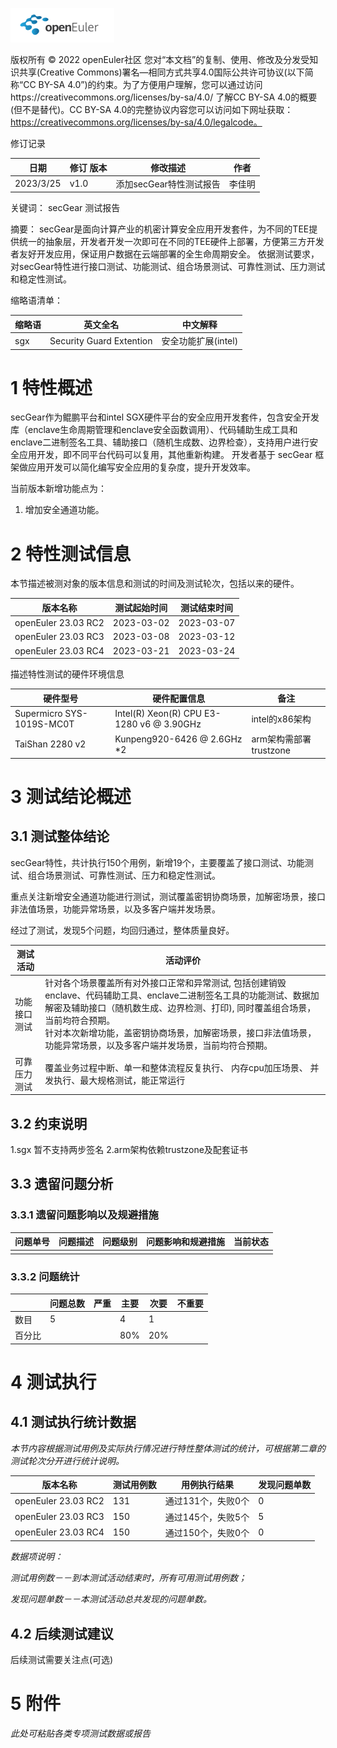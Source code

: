 ![openEuler ico](../../images/openEuler.png)

版权所有 © 2022  openEuler社区
您对“本文档”的复制、使用、修改及分发受知识共享(Creative Commons)署名—相同方式共享4.0国际公共许可协议(以下简称“CC BY-SA 4.0”)的约束。为了方便用户理解，您可以通过访问https://creativecommons.org/licenses/by-sa/4.0/ 了解CC BY-SA 4.0的概要 (但不是替代)。CC BY-SA 4.0的完整协议内容您可以访问如下网址获取：https://creativecommons.org/licenses/by-sa/4.0/legalcode。

修订记录

| 日期      | 修订   版本 | 修改描述                | 作者   |
| --------- | ----------- | ----------------------- | ------ |
| 2023/3/25 | v1.0        | 添加secGear特性测试报告 | 李佳明 |

关键词： secGear 测试报告

摘要：
secGear是面向计算产业的机密计算安全应用开发套件，为不同的TEE提供统一的抽象层，开发者开发一次即可在不同的TEE硬件上部署，方便第三方开发者友好开发应用，保证用户数据在云端部署的全生命周期安全。
依据测试要求，对secGear特性进行接口测试、功能测试、组合场景测试、可靠性测试、压力测试和稳定性测试。

缩略语清单：

| 缩略语 | 英文全名                 | 中文解释            |
| ------ | ------------------------ | ------------------- |
| sgx    | Security Guard Extention | 安全功能扩展(intel) |

# 1     特性概述

secGear作为鲲鹏平台和intel SGX硬件平台的安全应用开发套件，包含安全开发库（enclave生命周期管理和enclave安全函数调用）、代码辅助生成工具和enclave二进制签名工具、辅助接口（随机生成数、边界检查），支持用户进行安全应用开发，即不同平台代码可以复用，其他重新构建。
开发者基于 secGear 框架做应用开发可以简化编写安全应用的复杂度，提升开发效率。

当前版本新增功能点为：

1. 增加安全通道功能。

# 2     特性测试信息

本节描述被测对象的版本信息和测试的时间及测试轮次，包括以来的硬件。

| 版本名称             | 测试起始时间 | 测试结束时间 |
| -------------------- | ------------ | ------------ |
| openEuler 23.03 RC2  | 2023-03-02   | 2023-03-07   |
| openEuler 23.03 RC3 | 2023-03-08   | 2023-03-12   |
| openEuler 23.03 RC4 | 2023-03-21   | 2023-03-24   |

描述特性测试的硬件环境信息

| 硬件型号                  | 硬件配置信息                              | 备注                   |
| ------------------------- | ----------------------------------------- | ---------------------- |
| Supermicro SYS-1019S-MC0T | Intel(R) Xeon(R) CPU E3-1280 v6 @ 3.90GHz | intel的x86架构         |
| TaiShan 2280 v2           | Kunpeng920-6426 @ 2.6GHz *2               | arm架构需部署trustzone |

# 3     测试结论概述

## 3.1   测试整体结论

secGear特性，共计执行150个用例，新增19个，主要覆盖了接口测试、功能测试、组合场景测试、可靠性测试、压力和稳定性测试。

重点关注新增安全通道功能进行测试，测试覆盖密钥协商场景，加解密场景，接口非法值场景，功能异常场景，以及多客户端并发场景。

经过了测试，发现5个问题，均回归通过，整体质量良好。

| 测试活动     | 活动评价                                                                                                                                                                                                                                                                                                                       |
| ------------ | ------------------------------------------------------------------------------------------------------------------------------------------------------------------------------------------------------------------------------------------------------------------------------------------------------------------------------ |
| 功能接口测试 | 针对各个场景覆盖所有对外接口正常和异常测试,  包括创建销毁enclave、代码辅助工具、enclave二进制签名工具的功能测试、数据加解密及辅助接口（随机数生成、边界检测、打印), 同时覆盖组合场景，当前均符合预期。<br />针对本次新增功能，盖密钥协商场景，加解密场景，接口非法值场景，功能异常场景，以及多客户端并发场景，当前均符合预期。 |
| 可靠压力测试 | 覆盖业务过程中断、单一和整体流程反复执行、 内存cpu加压场景、 并发执行、最大规格测试，能正常运行                                                                                                                                                                                                                                |

## 3.2   约束说明

1.sgx 暂不支持两步签名
2.arm架构依赖trustzone及配套证书

## 3.3   遗留问题分析

### 3.3.1 遗留问题影响以及规避措施

| 问题单号 | 问题描述 | 问题级别 | 问题影响和规避措施 | 当前状态 |
| -------- | -------- | -------- | ------------------ | -------- |
|          |          |          |                    |          |

### 3.3.2 问题统计

|        | 问题总数 | 严重 | 主要 | 次要 | 不重要 |
| ------ | -------- | ---- | ---- | ---- | ------ |
| 数目   | 5        |      | 4    | 1    |        |
| 百分比 |          |      | 80%  | 20%  |        |

# 4     测试执行

## 4.1   测试执行统计数据

*本节内容根据测试用例及实际执行情况进行特性整体测试的统计，可根据第二章的测试轮次分开进行统计说明。*

| 版本名称             | 测试用例数 | 用例执行结果       | 发现问题单数 |
| -------------------- | ---------- | ------------------ | ------------ |
| openEuler 23.03 RC2  | 131        | 通过131个，失败0个 | 0            |
| openEuler 23.03 RC3 | 150        | 通过145个，失败5个 | 5            |
| openEuler 23.03 RC4 | 150        | 通过150个，失败0个 | 0            |

*数据项说明：*

*测试用例数－－到本测试活动结束时，所有可用测试用例数；*

*发现问题单数－－本测试活动总共发现的问题单数。*

## 4.2   后续测试建议

后续测试需要关注点(可选)

# 5     附件

*此处可粘贴各类专项测试数据或报告*
